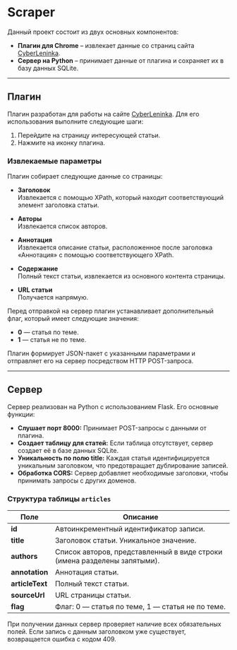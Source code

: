 # Scraper

Данный проект состоит из двух основных компонентов:

- **Плагин для Chrome** – извлекает данные со страниц сайта [CyberLeninka](https://cyberleninka.ru).
- **Сервер на Python** – принимает данные от плагина и сохраняет их в базу данных SQLite.

---

## Плагин

Плагин разработан для работы на сайте [CyberLeninka](https://cyberleninka.ru). Для его использования выполните следующие шаги:

1. Перейдите на страницу интересующей статьи.
2. Нажмите на иконку плагина.

### Извлекаемые параметры

Плагин собирает следующие данные со страницы:

- **Заголовок**  
  Извлекается с помощью XPath, который находит соответствующий элемент заголовка статьи.

- **Авторы**  
  Извлекается список авторов.

- **Аннотация**  
  Извлекается описание статьи, расположенное после заголовка «Аннотация» с помощью соответствующего XPath.

- **Содержание**  
  Полный текст статьи, извлекается из основного контента страницы.

- **URL статьи**  
  Получается напрямую.

Перед отправкой на сервер плагин устанавливает дополнительный флаг, который имеет следующие значения:

- **0** — статья по теме.
- **1** — статья не по теме.

Плагин формирует JSON-пакет с указанными параметрами и отправляет его на сервер посредством HTTP POST-запроса.

---

## Сервер

Сервер реализован на Python с использованием Flask. Его основные функции:

- **Слушает порт 8000:** Принимает POST-запросы с данными от плагина.
- **Создает таблицу для статей:** Если таблица отсутствует, сервер создает её в базе данных SQLite.
- **Уникальность по полю title:** Каждая статья идентифицируется уникальным заголовком, что предотвращает дублирование записей.
- **Обработка CORS:** Сервер добавляет необходимые заголовки, чтобы принимать запросы с других доменов.

### Структура таблицы `articles`

| Поле         | Описание                                                                           |
|--------------|------------------------------------------------------------------------------------|
| **id**       | Автоинкрементный идентификатор записи.                                             |
| **title**    | Заголовок статьи. Уникальное значение.                                             |
| **authors**  | Список авторов, представленный в виде строки (имена разделены запятыми).             |
| **annotation**   | Аннотация статьи.                                                                 |
| **articleText**  | Полный текст статьи.                                                              |
| **sourceUrl**    | URL страницы статьи.                                                              |
| **flag**         | Флаг: 0 — статья по теме, 1 — статья не по теме.                                  |

При получении данных сервер проверяет наличие всех обязательных полей. Если запись с данным заголовком уже существует, возвращается ошибка с кодом 409.
